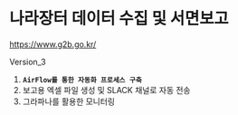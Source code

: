 # 나라장터 데이터 수집 및 서면보고

https://www.g2b.go.kr/

Version_3
1. **`AirFlow를 통한 자동화 프로세스 구축`**
2. 보고용 엑셀 파일 생성 및 SLACK 채널로 자동 전송
3. 그라파나를 활용한 모니터링